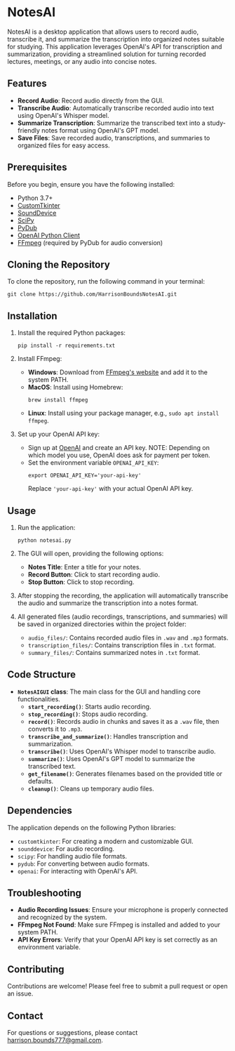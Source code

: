 # NotesAI

NotesAI is a desktop application that allows users to record audio, transcribe it, and summarize the transcription into organized notes suitable for studying. This application leverages OpenAI's API for transcription and summarization, providing a streamlined solution for turning recorded lectures, meetings, or any audio into concise notes.

## Features

- **Record Audio**: Record audio directly from the GUI.
- **Transcribe Audio**: Automatically transcribe recorded audio into text using OpenAI's Whisper model.
- **Summarize Transcription**: Summarize the transcribed text into a study-friendly notes format using OpenAI's GPT model.
- **Save Files**: Save recorded audio, transcriptions, and summaries to organized files for easy access.

## Prerequisites

Before you begin, ensure you have the following installed:

- Python 3.7+
- [CustomTkinter](https://github.com/TomSchimansky/CustomTkinter)
- [SoundDevice](https://python-sounddevice.readthedocs.io/)
- [SciPy](https://www.scipy.org/)
- [PyDub](https://github.com/jiaaro/pydub)
- [OpenAI Python Client](https://github.com/openai/openai-python)
- [FFmpeg](https://ffmpeg.org/) (required by PyDub for audio conversion)

## Cloning the Repository

To clone the repository, run the following command in your terminal:

```
git clone https://github.com/HarrisonBoundsNotesAI.git
```

## Installation

1. Install the required Python packages:

   ```
   pip install -r requirements.txt
   ```

2. Install FFmpeg:

   - **Windows**: Download from [FFmpeg's website](https://ffmpeg.org/download.html) and add it to the system PATH.
   - **MacOS**: Install using Homebrew:
     ```
     brew install ffmpeg
     ```
   - **Linux**: Install using your package manager, e.g., `sudo apt install ffmpeg`.

3. Set up your OpenAI API key:

   - Sign up at [OpenAI](https://platform.openai.com/signup) and create an API key. NOTE: Depending on which model you use, OpenAI does ask for payment per token. 
   - Set the environment variable `OPENAI_API_KEY`:
     ```
     export OPENAI_API_KEY='your-api-key'
     ```
     Replace `'your-api-key'` with your actual OpenAI API key.

## Usage

1. Run the application:

   ```
   python notesai.py
   ```

2. The GUI will open, providing the following options:

   - **Notes Title**: Enter a title for your notes.
   - **Record Button**: Click to start recording audio.
   - **Stop Button**: Click to stop recording.

3. After stopping the recording, the application will automatically transcribe the audio and summarize the transcription into a notes format.

4. All generated files (audio recordings, transcriptions, and summaries) will be saved in organized directories within the project folder:

   - `audio_files/`: Contains recorded audio files in `.wav` and `.mp3` formats.
   - `transcription_files/`: Contains transcription files in `.txt` format.
   - `summary_files/`: Contains summarized notes in `.txt` format.

## Code Structure

- **`NotesAIGUI` class**: The main class for the GUI and handling core functionalities.
  - **`start_recording()`**: Starts audio recording.
  - **`stop_recording()`**: Stops audio recording.
  - **`record()`**: Records audio in chunks and saves it as a `.wav` file, then converts it to `.mp3`.
  - **`transcribe_and_summarize()`**: Handles transcription and summarization.
  - **`transcribe()`**: Uses OpenAI's Whisper model to transcribe audio.
  - **`summarize()`**: Uses OpenAI's GPT model to summarize the transcribed text.
  - **`get_filename()`**: Generates filenames based on the provided title or defaults.
  - **`cleanup()`**: Cleans up temporary audio files.

## Dependencies

The application depends on the following Python libraries:

- `customtkinter`: For creating a modern and customizable GUI.
- `sounddevice`: For audio recording.
- `scipy`: For handling audio file formats.
- `pydub`: For converting between audio formats.
- `openai`: For interacting with OpenAI's API.

## Troubleshooting

- **Audio Recording Issues**: Ensure your microphone is properly connected and recognized by the system.
- **FFmpeg Not Found**: Make sure FFmpeg is installed and added to your system PATH.
- **API Key Errors**: Verify that your OpenAI API key is set correctly as an environment variable.

## Contributing

Contributions are welcome! Please feel free to submit a pull request or open an issue.


## Contact

For questions or suggestions, please contact [harrison.bounds777@gmail.com](mailto:harrison.bounds777@gmail.com).
